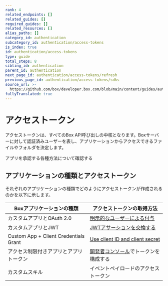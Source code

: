 ```yaml
---
rank: 4
related_endpoints: []
related_guides: []
required_guides: []
related_resources: []
alias_paths: []
category_id: authentication
subcategory_id: authentication/access-tokens
is_index: true
id: authentication/access-tokens
type: guide
total_steps: 8
sibling_id: authentication
parent_id: authentication
next_page_id: authentication/access-tokens/refresh
previous_page_id: authentication/access-tokens/sdks
source_url: >-
  https://github.com/box/developer.box.com/blob/main/content/guides/authentication/access-tokens/index.md
fullyTranslated: true
---
```

# アクセストークン

アクセストークンは、すべてのBox API呼び出しの中核となります。Boxサーバーに対して認証済みユーザーを表し、アプリケーションからアクセスできるファイルやフォルダを決定します。

<CTA to="guide://authentication/select">

アプリを承認する各種方法について確認する

</CTA>

## アプリケーションの種類とアクセストークン

それぞれのアプリケーションの種類でどのようにアクセストークンが作成されるのかを以下に示します。

<!-- markdownlint-disable line-length -->

| Boxアプリケーションの種類                        | アクセストークンの取得方法                                 |
| ------------------------------------- | --------------------------------------------- |
| カスタムアプリとOAuth 2.0                     | [明示的なユーザーによる付与][oauth2-with-sdk]              |
| カスタムアプリとJWT                           | [JWTアサーションを交換する][jwt-with-sdk]                |
| Custom App + Client Credentials Grant | [Use client ID and client secret][clientcred] |
| アクセス制限付きアプリとアプリトークン                   | [開発者コンソール][devcon]でトークンを構成する                  |
| カスタムスキル                               | イベントペイロードのアクセストークン                            |

<!-- markdownlint-enable line-length -->

[jwt-with-sdk]: g://authentication/jwt/with-sdk

[oauth2-with-sdk]: g://authentication/oauth2/with-sdk

[devcon]: https://app.box.com/developers/console

[clientcred]: g://authentication/jwt/without-sdk/#client-credentials-grant

